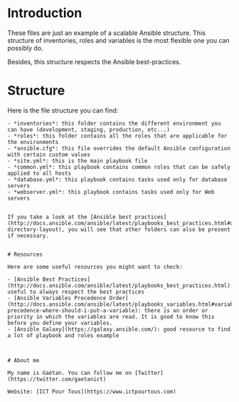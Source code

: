 # Introduction
These files are just an example of a scalable Ansible structure. This structure of inventories, roles and variables is the most flexible one you can possibly do.

Besides, this structure respects the Ansible best-practices.


# Structure

Here is the file structure you can find:

```
- *inventories*: this folder contains the different environment you can have (development, staging, production, etc...)
- *roles*: this folder contains all the roles that are applicable for the environments
- *ansible.cfg*: this file overrides the default Ansible configuration with certain custom values
- *site.yml*: this is the main playbook file
- *common.yml*: this playbook contains common roles that can be safely applied to all hosts
- *database.yml*: this playbook contains tasks used only for database servers
- *webserver.yml*: this playbook contains tasks used only for Web servers


If you take a look at the [Ansible best practices](http://docs.ansible.com/ansible/latest/playbooks_best_practices.html#alternative-directory-layout), you will see that other folders can also be present if necessary.


# Resources

Here are some useful resources you might want to check:

- [Ansible Best Practices](http://docs.ansible.com/ansible/latest/playbooks_best_practices.html): useful to always respect the best practices
- [Ansible Variables Precedence Order](http://docs.ansible.com/ansible/latest/playbooks_variables.html#variable-precedence-where-should-i-put-a-variable): there is an order or priority in which the variables are read. It is good to know this before you define your variables.
- [Ansible Galaxy](https://galaxy.ansible.com/): good resource to find a lot of playbook and roles example



# About me

My name is Gaétan. You can follow me on [Twitter](https://twitter.com/gaetanict)

Website: [ICT Pour Tous](https://www.ictpourtous.com)
